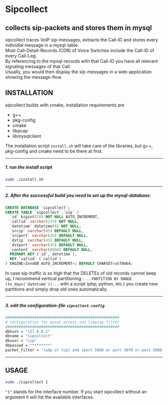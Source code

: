 # Sipcollect
collects sip-packets and stores them in mysql
---
sipcollect traces VoIP sip-messages, extracts the Call-ID and stores every individial message in a mysql-table.\
Most Call-Detail-Records (CDR) of Voice Switches include the Call-ID of every Call-Leg.\
By referencing to the mysql-records with that Call-ID you have all relevant signaling messages of that Call.\
Usually, you would then display the sip-messages in a web-application showing the message-flow.

## INSTALLATION
sipcollect builds with cmake, installation requirements are 
- g++
- pkg-config
- cmake
- libpcap
- libmysqlclient

The installation script `install.sh` will take care of the libraries, but g++, pkg-config and cmake need to be there at first.

---
##### 1. run the install script
```sh
sudo ./install.sh
```
---
##### 2. After the successful build you need to set up the mysql-database.
```sql
CREATE DATABASE `sipcollect`;
CREATE TABLE `sipcollect`.`sip` (
  `id` bigint(20) NOT NULL AUTO_INCREMENT,
  `callid` varchar(255) NOT NULL,
  `datetime` datetime(6) NOT NULL,
  `srcip` varchar(45) DEFAULT NULL,
  `srcport` varchar(45) DEFAULT NULL,
  `dstip` varchar(45) DEFAULT NULL,
  `dstport` varchar(45) DEFAULT NULL,
  `content` varchar(8000) DEFAULT NULL,
  PRIMARY KEY (`id`,`datetime`),
  KEY `callid` (`callid`)
) ENGINE=InnoDB AUTO_INCREMENT=1 DEFAULT CHARSET=utf8mb4;
```
In case sip-traffic is so high that the DELETEs of old records cannot keep up, I recommend
vertical partitioning : ``` ...PARTITION BY RANGE (to_days(`datetime`))... ```
with a script (php, python, etc.) you create new partitions and simply drop old ones automatically.

---
##### 3. edit the configuration-file `sipcollect.config`
```sh
###################################################
# configuration for mysql-access and libpcap-filter
###################################################
dbhost = "127.0.0.1"
dbname = "sipcollect"
dbuser = "sip"
dbpasswd = "********"
packet_filter = "(udp or tcp) and (port 5060 or port 5070 or port 5080)"
```
---

## USAGE
```sh
sudo ./sipcollect 1 
```
`"1"` stands for the interface number. If you start sipcollect without an argument it will list the available interfaces.
 
### 
### 
### 
### 
### 







